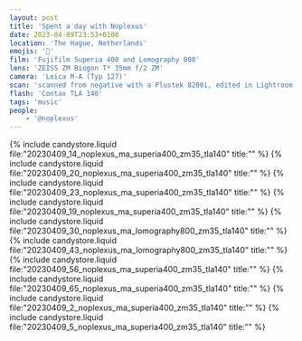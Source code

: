 ```yaml
---
layout: post
title: 'Spent a day with Noplexus'
date: 2023-04-09T23:53+0100
location: 'The Hague, Netherlands'
emojis: '🎹'
film: 'Fujifilm Superia 400 and Lomography 800'
lens: 'ZEISS ZM Biogon T* 35mm f/2 ZM'
camera: 'Leica M-A (Typ 127)'
scan: 'scanned from negative with a Plustek 8200i, edited in Lightroom'
flash: 'Contax TLA 140'
tags: 'music'
people: 
    - '@noplexus'
---
```


{% include candystore.liquid file:"20230409_14_noplexus_ma_superia400_zm35_tla140" title:"" %}
{% include candystore.liquid file:"20230409_20_noplexus_ma_superia400_zm35_tla140" title:"" %}
{% include candystore.liquid file:"20230409_23_noplexus_ma_superia400_zm35_tla140" title:"" %}
{% include candystore.liquid file:"20230409_19_noplexus_ma_superia400_zm35_tla140" title:"" %}
{% include candystore.liquid file:"20230409_30_noplexus_ma_lomography800_zm35_tla140" title:"" %}
{% include candystore.liquid file:"20230409_43_noplexus_ma_lomography800_zm35_tla140" title:"" %}
{% include candystore.liquid file:"20230409_56_noplexus_ma_superia400_zm35_tla140" title:"" %}
{% include candystore.liquid file:"20230409_65_noplexus_ma_superia400_zm35_tla140" title:"" %}
{% include candystore.liquid file:"20230409_2_noplexus_ma_superia400_zm35_tla140" title:"" %}
{% include candystore.liquid file:"20230409_5_noplexus_ma_superia400_zm35_tla140" title:"" %}
